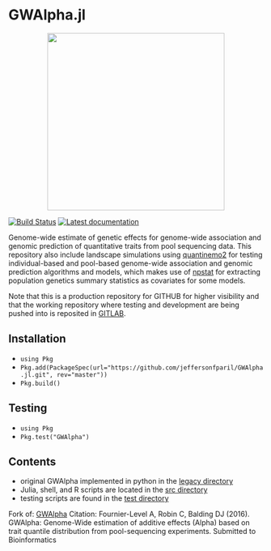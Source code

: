 # GWAlpha.jl

<p align="center">
  <img src="misc/Adaptive Evolution Logo mod.svg" width="350">
</p>

[![Build Status](https://travis-ci.com/jeffersonfparil/GWAlpha.svg?branch=master)](https://travis-ci.com/jeffersonfparil/GWAlpha)
<a href="https://github.com/jeffersonfparil/GWAlpha/wiki" target="_blank"><img src="https://img.shields.io/badge/docs-latest-blue.svg" alt="Latest documentation"></a>

<!--- [![CircleCI](https://circleci.com/gh/jeffersonfparil/GWAlpha.svg?style=shield)](https://circleci.com/gh/jeffersonfparil/GWAlpha) --->

Genome-wide estimate of genetic effects for genome-wide association and genomic prediction of quantitative traits from pool sequencing data. This repository also include landscape simulations using [quantinemo2](https://github.com/jgx65/quantinemo) for testing individual-based and pool-based genome-wide association and genomic prediction algorithms and models, which makes use of [npstat](https://github.com/lucaferretti/npstat) for extracting population genetics summary statistics as covariates for some models.

Note that this is a production repository for GITHUB for higher visibility and that the working repository where testing and development are being pushed into is reposited in [GITLAB](https://gitlab.com/jeffersonfparil/genomic_prediction).

## Installation
- `using Pkg`
- `Pkg.add(PackageSpec(url="https://github.com/jeffersonfparil/GWAlpha.jl.git", rev="master"))`
- `Pkg.build()`

## Testing
- `using Pkg`
- `Pkg.test("GWAlpha")`

## Contents

- original GWAlpha implemented in python in the [legacy directory](https://github.com/jeffersonfparil/GWAlpha/tree/master/legacy)
- Julia, shell, and R scripts are located in the [src directory](https://github.com/jeffersonfparil/GWAlpha/tree/master/src)
- testing scripts are found in the [test directory](https://github.com/jeffersonfparil/GWAlpha/tree/master/test)

Fork of:
[GWAlpha](https://github.com/aflevel/GWAlpha)
Citation:
Fournier-Level A, Robin C, Balding DJ (2016). GWAlpha: Genome-Wide estimation of additive effects (Alpha) based on trait quantile distribution from pool-sequencing experiments. Submitted to Bioinformatics
